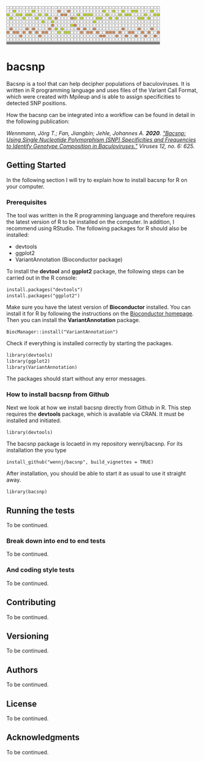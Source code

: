  <img src="https://github.com/wennj/bacsnp/blob/master/vignettes/bacsnp_logo.png" height="100"> 

# bacsnp

Bacsnp is a tool that can help decipher populations of baculoviruses. It is written in R programming language and uses files of the Variant Call Format, which were created with Mpileup and is able to assign specificities to detected SNP positions.

How the bacsnp can be integrated into a workflow can be found in detail in the following publication:

*Wennmann, Jörg T.; Fan, Jiangbin; Jehle, Johannes A. **2020**. ["Bacsnp: Using Single Nucleotide Polymorphism (SNP) Specificities and Frequencies to Identify Genotype Composition in Baculoviruses."](https://www.mdpi.com/1999-4915/12/6/625) Viruses 12, no. 6: 625.*

## Getting Started

In the following section I will try to explain how to install bacsnp for R on your computer.

### Prerequisites

The tool was written in the R programming language and therefore requires the latest version of R to be installed on the computer. In addition, I recommend using RStudio.
The following packages for R should also be installed:

* devtools
* ggplot2
* VariantAnnotation (Bioconductor package)

To install the **devtool** and **ggplot2** package, the following steps can be carried out in the R console:

```
install.packages("devtools")
install.packages("ggplot2")
```

Make sure you have the latest version of **Bioconductor** installed. You can install it for R by following the instructions on the [Bioconductor homepage](https://www.bioconductor.org/install/).
Then you can install the **VariantAnnotation** package.

```
BiocManager::install("VariantAnnotation")
```

Check if everything is installed correctly by starting the packages.

```
library(devtools)
library(ggplot2)
library(VariantAnnotation)
```

The packages should start without any error messages.

### How to install bacsnp from Github

Next we look at how we install bacsnp directly from Github in R. This step requires the **devtools** package, which is available via CRAN. It must be installed and initiated.

```
library(devtools)
```

The bacsnp package is locaetd in my repository wennj/bacsnp. For its installation the you type

```
install_github("wennj/bacsnp", build_vignettes = TRUE)
```

After installation, you should be able to start it as usual to use it straight away.

```
library(bacsnp)
```

## Running the tests

To be continued.

### Break down into end to end tests

To be continued.

### And coding style tests

To be continued.

## Contributing

To be continued.

## Versioning

To be continued.

## Authors

To be continued.

## License

To be continued.

## Acknowledgments

To be continued.
